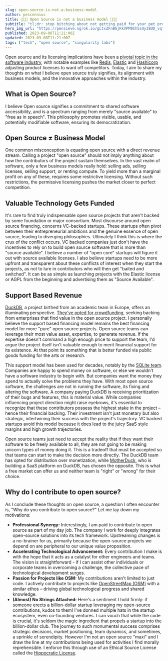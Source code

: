 ```yaml
---
slug: open-source-is-not-a-business-model
author: pescennius
title: 👏👏👏 Open Source is not a business model 👏👏👏
subtitle: "tl;dr: stop bitching about not getting paid for your pet projects"
hero_img_url: "https://pensieve.ngrok.io/gLtxZFnBGjKkVPM9Ih5sUy38UD_vqf7JFoqx-6hDCm4"
published: 2023-09-08T11:21:00Z
updated: 2023-09-08T11:21:00Z
tags: ["tech", "open source", "singularity labs"]
---
```


Open source and its licensing implications have been a [pivotal topic in the software industry](https://opencoreventures.com/blog/2023-08-23-hashicorp-switching-bsl-shows-need-for-open-charter-companies/), with notable examples like [Redis](https://arstechnica.com/information-technology/2024/04/redis-license-change-and-forking-are-a-mess-that-everybody-can-feel-bad-about/#:~:text=Redis%2C%20a%20tremendously%20popular%20tool,in%20why%20they%20did%20this.), [Elastic](https://www.zdnet.com/article/elastic-changes-open-source-license-to-monetize-cloud-service-use/) and [Hashicorp](https://zeet.co/blog/the-impact-of-hashicorps-license-change-on-terraform-users-and-providers-what-you-need-to-know) adjusting product licenses to ward off competitors. Today, I aim to share my thoughts on what I believe open source truly signifies, its alignment with business models, and the innovative approaches within the industry.

## What is Open Source?

I believe Open source signifies a commitment to shared software accessibility, and is a spectrum ranging from merely "source available" to "free as in speech". This philosophy promotes visible, usable, and potentially modifiable software, ensuring its democratization.

## Open Source ≠ Business Model

One common misconception is equating open source with a direct revenue stream. Calling a project "open source" should not imply anything about how the contributors of the project sustain themselves. In the vast realm of software, only a few business models really hold: selling ads, selling licenses, selling support, or renting compute. To yield more than a marginal profit on any of these, requires some restrictive licensing. Without such restrictions, the permissive licensing pushes the market closer to perfect competition.

## Valuable Technology Gets Funded

It's rare to find truly indispensable open source projects that aren't backed by some foundation or major consortium. Most discourse around open source financing, concerns VC-backed startups. These startups often pivot between their entrepreneurial ambitions and the genuine essence of open source, leading to diverging philosophies. Ultimately I think this is where the crux of the conflict occurs. VC backed companies just don't have the incentives to rely on to build open source software that is more than "source available". I believe a number of "open core" startups will figure it out with source available licenses. I also believe startups need to be more upfront and transparent about these conflicts of interest when they start the projects, as not to lure in contributors who will then get "baited and switched". It can be as simple as launching projects with the Elastic license or AGPL from the beginning and advertising them as "Source Available". 

## Support Based Revenue

[DuckDB](https://duckdb.org/), a project birthed from an academic team in Europe, offers an illuminating perspective. [They've opted for crowdfunding](https://duckdblabs.com/), seeking backing from enterprises that find value in the open source project. I personally believe the support based financing model remains the best financing model for more "pure" open source projects. Open source teams can leverage their most value asset, expertise, to generate revenue. If the expertise doesn't command a high enough price to support the team, I'd argue the project itself isn't valuable enough to merit financial support for its existence. At that point its something that is better funded via public goods funding for the arts or research. 

This support model has been used for decades, notably by the [SQLite team](https://www.sqlite.org/consortium.html). Companies are happy to spend money on software, or else we wouldn't have a software industry to begin with. But companies want the money they spend to actually solve the problems they have. With most open source software, the challenges are not in running the software, its fixing and altering the software. A company paying DuckDB is receiving prioritization of their bugs and features, this is material value. While companies influencing project direction might raise eyebrows, it's essential to recognize that these contributors possess the highest stake in the project – hence their financial backing. Their investment isn't just monetary but also strategic, intertwining their success with the project's trajectory. VC backed startups avoid this model because it does lead to the juicy SaaS style margins and high growth trajectories.

Open source teams just need to accept the reality that if they want their software to be freely available to all, they are not going to be making unicorn types of money doing it. This is a tradeoff that must be accepted so that teams can start to make the decision more directly. The DuckDB team has opted for distribution over monetization, while [MotherDuck](https://motherduck.com/), who is building a SaaS platform on DuckDB, has chosen the opposite. This is what a free market can offer us and neither team is "right" or "wrong" for their choice. 


## Why do I contribute to open source?

As I conclude these thoughts on open source, a question I often encounter is, "Why do you contribute to open source?" Let me lay down my motivations:

* **Professional Synergy:** Interestingly, I am paid to contribute to open source as part of my day job. The company I work for deeply integrates open-source solutions into its tech framework. Upstreaming changes is a no-brainer for us, primarily because the open-source projects we depend on are peripheral to our unique value proposition.
* **Accelerating Technological Advancement:** Every contribution I make is with the hope that it acts as a catalyst for other engineers and teams. The vision is straightforward - if I can assist other individuals or corporate teams in overcoming a challenge, the collective pace of technological development surges.
* **Passion for Projects like OSM:** My contributions aren't limited to just code. I actively contribute to projects like [OpenStreetMap (OSM)](https://streetcomplete.app/?lang=en) with a similar ethos – driving global technological progress and shared knowledge.
* **(Almost) No Strings Attached:** Here's a sentiment I hold firmly: if someone erects a billion-dollar startup leveraging my open-source contributions, kudos to them! I've donned multiple hats in the startup ecosystem, even co-founding ventures. I can vouch that while the code is crucial, it's seldom the magic ingredient that propels a startup into the billion-dollar club. The journey to such monumental success comprises strategic decisions, market positioning, team dynamics, and sometimes, a sprinkle of serendipity. However I'm not an open source "maxi" and I draw the line at my contributions being used for activities I find morally reprehensible. I enforce this through use of an Ethical Source License called the [Hippocratic License](https://firstdonoharm.dev/learn/). 

